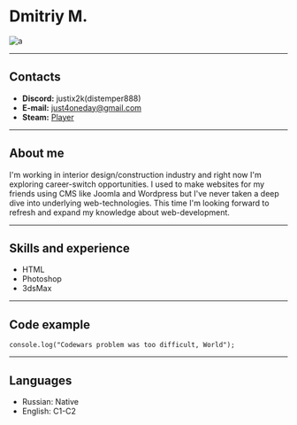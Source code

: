 # Dmitriy M.
![a](https://user-images.githubusercontent.com/119881910/206926768-46fe0a3b-4378-453f-a622-5db157ea2470.jpg)
****
## Contacts
* __Discord:__ justix2k(distemper888)
* __E-mail:__ just4oneday@gmail.com
* __Steam:__ [Player](https://steamcommunity.com/profiles/76561198028818472/)
****
## About me
I'm working in interior design/construction industry and right now I'm exploring career-switch opportunities. I used to make websites for my friends using CMS like Joomla and Wordpress but I've never taken a deep dive into underlying web-technologies. This time I'm looking forward to refresh and expand my knowledge about web-development.
****
## Skills and experience
* HTML
* Photoshop
* 3dsMax
****
## Code example
`console.log("Codewars problem was too difficult, World");`
****
## Languages
* Russian: Native
* English: C1-C2

